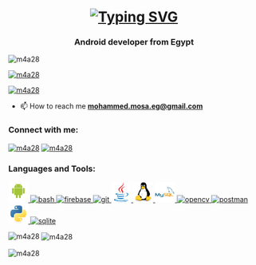 <h1 align="center">
 <a href="https://git.io/typing-svg"><img src="https://readme-typing-svg.herokuapp.com?font=Fira+Code&size=35&pause=1000&background=30FFEB00&center=true&vCenter=true&width=440&lines=Hi++I%2Cm+Mohammed+Mosa" alt="Typing SVG" /></a>
</h1>

<h3 align="center">Android developer from Egypt</h3>

<p align="left"> <img src="https://komarev.com/ghpvc/?username=m4a28&label=Profile%20views&color=0e75b6&style=flat" alt="m4a28" /> </p>
 <p align="left"> <a href="https://github.com/ryo-ma/github-profile-trophy"><img src="https://github-profile-trophy.vercel.app/?username=m4a28" alt="m4a28" /></a> </p>
<p align="left"> <a href="https://twitter.com/m4a28" target="blank"><img src="https://img.shields.io/twitter/follow/m4a28?logo=twitter&style=for-the-badge" alt="m4a28" /></a> </p>

- 📫 How to reach me **mohammed.mosa.eg@gmail.com**

<h3 align="left">Connect with me:</h3>
<p align="left">
<a href="https://twitter.com/m4a28" target="blank"><img align="center" src="https://raw.githubusercontent.com/rahuldkjain/github-profile-readme-generator/master/src/images/icons/Social/twitter.svg" alt="m4a28" height="30" width="40" /></a>
<a href="https://fb.com/m4a28" target="blank"><img align="center" src="https://raw.githubusercontent.com/rahuldkjain/github-profile-readme-generator/master/src/images/icons/Social/facebook.svg" alt="m4a28" height="30" width="40" /></a>
</p>

<h3 align="left">Languages and Tools:</h3>
<p align="left"> <a href="https://developer.android.com" target="_blank" rel="noreferrer"> <img src="https://raw.githubusercontent.com/devicons/devicon/master/icons/android/android-original-wordmark.svg" alt="android" width="40" height="40"/> </a> <a href="https://www.gnu.org/software/bash/" target="_blank" rel="noreferrer"> <img src="https://www.vectorlogo.zone/logos/gnu_bash/gnu_bash-icon.svg" alt="bash" width="40" height="40"/> </a> <a href="https://firebase.google.com/" target="_blank" rel="noreferrer"> <img src="https://www.vectorlogo.zone/logos/firebase/firebase-icon.svg" alt="firebase" width="40" height="40"/> </a> <a href="https://git-scm.com/" target="_blank" rel="noreferrer"> <img src="https://www.vectorlogo.zone/logos/git-scm/git-scm-icon.svg" alt="git" width="40" height="40"/> </a> <a href="https://www.java.com" target="_blank" rel="noreferrer"> <img src="https://raw.githubusercontent.com/devicons/devicon/master/icons/java/java-original.svg" alt="java" width="40" height="40"/> </a> <a href="https://www.linux.org/" target="_blank" rel="noreferrer"> <img src="https://raw.githubusercontent.com/devicons/devicon/master/icons/linux/linux-original.svg" alt="linux" width="40" height="40"/> </a> <a href="https://www.mysql.com/" target="_blank" rel="noreferrer"> <img src="https://raw.githubusercontent.com/devicons/devicon/master/icons/mysql/mysql-original-wordmark.svg" alt="mysql" width="40" height="40"/> </a> <a href="https://opencv.org/" target="_blank" rel="noreferrer"> <img src="https://www.vectorlogo.zone/logos/opencv/opencv-icon.svg" alt="opencv" width="40" height="40"/> </a> <a href="https://postman.com" target="_blank" rel="noreferrer"> <img src="https://www.vectorlogo.zone/logos/getpostman/getpostman-icon.svg" alt="postman" width="40" height="40"/> </a> <a href="https://www.python.org" target="_blank" rel="noreferrer"> <img src="https://raw.githubusercontent.com/devicons/devicon/master/icons/python/python-original.svg" alt="python" width="40" height="40"/> </a> </a> <a href="https://www.sqlite.org/" target="_blank" rel="noreferrer"> <img src="https://www.vectorlogo.zone/logos/sqlite/sqlite-icon.svg" alt="sqlite" width="40" height="40"/> </a> </p>

<p><img align="left" src="https://github-readme-stats.vercel.app/api/top-langs?username=m4a28&show_icons=true&locale=en&layout=compact" alt="m4a28" /></p>

<p>&nbsp;<img align="center" src="https://github-readme-stats.vercel.app/api?username=m4a28&show_icons=true&locale=en" alt="m4a28" /></p>

<p><img align="center" src="https://github-readme-streak-stats.herokuapp.com/?user=m4a28&" alt="m4a28" /></p>


